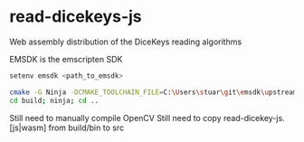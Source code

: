 # read-dicekeys-js
Web assembly distribution of the DiceKeys reading algorithms


EMSDK is the emscripten SDK
```bash
setenv emsdk <path_to_emsdk>
```

```bash
cmake -G Ninja -DCMAKE_TOOLCHAIN_FILE=C:\Users\stuar\git\emsdk\upstream\emscripten\cmake\Modules\Platform\Emscripten.cmake -S cpp -B build
cd build; ninja; cd ..

```

Still need to manually compile OpenCV
Still need to copy read-dicekey-js.[js|wasm] from build/bin to src

